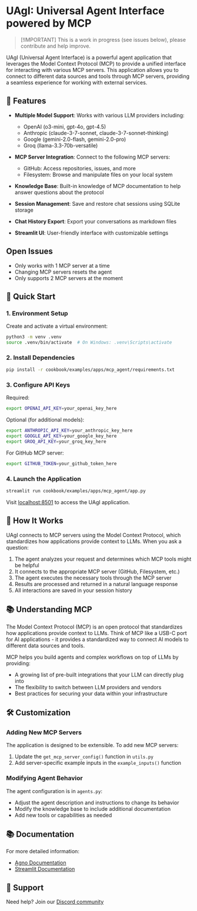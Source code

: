 # UAgI: Universal Agent Interface powered by MCP

> [!IMPORTANT] This is a work in progress (see issues below), please contribute and help improve.

UAgI (Universal Agent Interface) is a powerful agent application that leverages the Model Context Protocol (MCP) to provide a unified interface for interacting with various MCP servers. This application allows you to connect to different data sources and tools through MCP servers, providing a seamless experience for working with external services.

## 🌟 Features

- **Multiple Model Support**: Works with various LLM providers including:
  - OpenAI (o3-mini, gpt-4o, gpt-4.5)
  - Anthropic (claude-3-7-sonnet, claude-3-7-sonnet-thinking)
  - Google (gemini-2.0-flash, gemini-2.0-pro)
  - Groq (llama-3.3-70b-versatile)

- **MCP Server Integration**: Connect to the following MCP servers:
  - GitHub: Access repositories, issues, and more
  - Filesystem: Browse and manipulate files on your local system

- **Knowledge Base**: Built-in knowledge of MCP documentation to help answer questions about the protocol

- **Session Management**: Save and restore chat sessions using SQLite storage

- **Chat History Export**: Export your conversations as markdown files

- **Streamlit UI**: User-friendly interface with customizable settings

## Open Issues

- Only works with 1 MCP server at a time
- Changing MCP servers resets the agent
- Only supports 2 MCP servers at the moment

## 🚀 Quick Start

### 1. Environment Setup

Create and activate a virtual environment:
```bash
python3 -m venv .venv
source .venv/bin/activate  # On Windows: .venv\Scripts\activate
```

### 2. Install Dependencies

```bash
pip install -r cookbook/examples/apps/mcp_agent/requirements.txt
```

### 3. Configure API Keys

Required:
```bash
export OPENAI_API_KEY=your_openai_key_here
```

Optional (for additional models):
```bash
export ANTHROPIC_API_KEY=your_anthropic_key_here
export GOOGLE_API_KEY=your_google_key_here
export GROQ_API_KEY=your_groq_key_here
```

For GitHub MCP server:
```bash
export GITHUB_TOKEN=your_github_token_here
```

### 4. Launch the Application

```bash
streamlit run cookbook/examples/apps/mcp_agent/app.py
```

Visit [localhost:8501](http://localhost:8501) to access the UAgI application.

## 🔧 How It Works

UAgI connects to MCP servers using the Model Context Protocol, which standardizes how applications provide context to LLMs. When you ask a question:

1. The agent analyzes your request and determines which MCP tools might be helpful
2. It connects to the appropriate MCP server (GitHub, Filesystem, etc.)
3. The agent executes the necessary tools through the MCP server
4. Results are processed and returned in a natural language response
5. All interactions are saved in your session history

## 📚 Understanding MCP

The Model Context Protocol (MCP) is an open protocol that standardizes how applications provide context to LLMs. Think of MCP like a USB-C port for AI applications - it provides a standardized way to connect AI models to different data sources and tools.

MCP helps you build agents and complex workflows on top of LLMs by providing:
- A growing list of pre-built integrations that your LLM can directly plug into
- The flexibility to switch between LLM providers and vendors
- Best practices for securing your data within your infrastructure

## 🛠️ Customization

### Adding New MCP Servers

The application is designed to be extensible. To add new MCP servers:

1. Update the `get_mcp_server_config()` function in `utils.py`
2. Add server-specific example inputs in the `example_inputs()` function

### Modifying Agent Behavior

The agent configuration is in `agents.py`:
- Adjust the agent description and instructions to change its behavior
- Modify the knowledge base to include additional documentation
- Add new tools or capabilities as needed

## 📚 Documentation

For more detailed information:
- [Agno Documentation](https://docs.agno.com)
- [Streamlit Documentation](https://docs.streamlit.io)

## 🤝 Support

Need help? Join our [Discord community](https://agno.link/discord)

